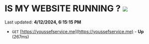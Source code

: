 # IS MY WEBSITE RUNNING ? [![](https://img.shields.io/static/v1?label=Sponsor&message=%E2%9D%A4&logo=GitHub&color=%23fe8e86)](https://github.com/sponsors/<username>)

Last updated: **4/12/2024, 6:15:15 PM**

- `GET` [https://youssefservice.me](https://youssefservice.me) - **Up** (267ms)
